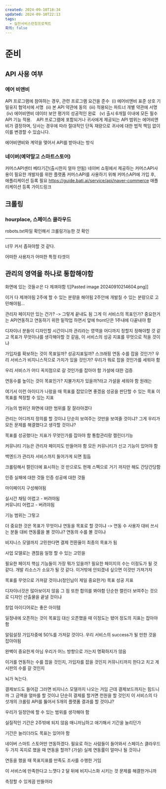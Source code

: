 ```yaml
---
created: 2024-09-10T18:34
updated: 2024-09-10T22:13
tags:
  - 실전서비스런칭프로젝트
회의: false
---
```


# 준비
## API 사용 여부
### 에어 비앤비
API 프로그램에 참여하는 경우, 관련 프로그램 요건을 준수
 (i) 에어비앤비 표준 상호 기밀유지 협약서에 서명 
 (ii) 본 API 약관에 동의 
 (iii) 적용되는 파트너 개별 약관에 서명 
 (iv) 에어비앤비 데이터 보안 평가의 성공적인 완료
  (v) 출시 6개월 이내에 모든 필수 API 기능 적용.
  
 API 프로그램에 포함되거나 귀사에게 제공되는 API 범위는 에어비앤비가 결정하며, 당사는 경우에 따라 절대적인 단독 재량으로 귀사에 대한 법적 책임 없이 이를 변경할 수 있습니다.

에어비앤비와 계약을 맺어서 API를 받아내는 방식


### 네이버(예약말고 스마트스토어)
커머스API센터 베타기간(출시한지 얼마 안됨)
네이버 쇼핑에서 제공하는 커머스API사용이 필요한 개발자를 위한 플랫폼
커머스API를 사용하기 위해 커머스API에 가입 후, 애플리케이션 등록 필요
https://guide.bati.ai/service/api/naver-commerce
애플리케이션 등록 가이드링크

## 크롤링
### hourplace, 스페이스 클라우드
robots.txt파일 확인해서 크롤링가능한 것 확인

---

너무 커서 좁혀야할 것 같다.

어떠한 사용자가 어떠한 특정 타겟이


## 관리의 영역을 하나로 통합해야함
화면에 있는 것들ㄹ은 다 제껴야함 
![[Pasted image 20240910214604.png]]

이거 다 제껴야됨
2주에 할 수 있는 분량을 해야됨
2주안에 개발칠 수 있는 분량으로 고민해야됨...

관리자 페이지만 있는 건가? -> 그렇게 끝내도 됨 그게 이 서비스의 목표인가?
중요한거는 API연동하고 연동하기 위한 밑작업 하면서 앞에 front단은 1주내에 다끝내야 함

디자이너 분들이 디자인할 시간이니까
관리라는 영역을 어디까지 정할지 정해야할 것 같고
목표가 무엇이냐를 생각해야할 것 같음, 이 서비스의 성공 지표를 무엇으로 적을 것이냐

가입자를 확보하는 것이 목표일까? 성공지표일까?
스크래핑 연동 수를 잡을 것인가?  우리 서비스가 비지니스적으로 가치가 있을 것인가?
우리가 뭐로 잡을 것인가를 세워야 함

우리 서비스가 어디 꼭지점으로 갈 것인가를 잡아야 함
가설에 대한 검증

연동수를 높이는 것이 목표인가? 지불가치가 있을까?라고 가설을 세워야 함 원래는

여기서 이런 아이디가 나왔을 때 목표를 잡았으면 좋겠음 성공을 판단할 수 있는 목표
이 목표를 책정할 수 있는 지표

기능의 범위던 화면에 대한 범위를 잘 잘라야겠다

관리는 어디까지 정의를 할 것이냐 단순히 보여주는 것만을 보여줄 것이냐? 그게 우리가 모든 문제를 해결했다고 생각할 것이냐?

목표를 성공했다는 지표가 무엇인가를 잡아야 함
통합관리랑 캘린더기능

커뮤니티 기능은 관리자 페이지도 만들어야 함 
모든 커뮤니티가 신고 기능이 있어야 함

백엔드가 관리자 서비스까지 들어가게 되면 힘듬


크롤링해서 캘린더에 표시하는 것 만으로도 현재 스펙으로 거기 까지만 해도 간당간당함

인증 실패에 대한 것들 
인증 성공에 대한 것들

마이페이지 구성해야됨

실시간 채팅 어렵고 - 버려야됨  
커뮤니티 어렵고 - 버려야됨

기능 범위는 그렇고

더 중요한 것은 목표가 무엇이냐 연동을 목표로 할 것이냐 -> 연동 수
사용자 대비 쓰시는 분들 대비 연동률을 볼 것이냐?
연동의 수를 볼 것이냐

비지니스 모델까지 고민한다면 결제 전환율이 최종의 목표가 됨

사업 모델로는 괜찮음 일정 할 수 있는 고민을

필요한 페이지 핵심 기능들이 가장 뭐가 있을까? 필요한 페이지의 수는 이정도가 될 것 같다. 개발 리소스가 소요가 될 것 같다. 이거밖에 안되겠네 싶으면 이것만 가져가자

목표를 무엇으로 가져갈 것이냐(정인님이 제일 중요한거) 목표 성공 지표

디자이너것은 많아보이지 않음 그 점 또한 합의를 봐야함 단순한 캘린더 보여주는 것으로 디자인 산출물을 끝낼 것이냐

창업 아이디어로는 좋은 아이템

일정내에 오픈하는 것이 목표임 대신 오픈했을 때 이정도는 됐어 정도의 지표는 잡아야 함

알림설정 가입자중에 50%를 가져갈 것이다. 
우리 서비스의 success가 될 만한 것을 잡아야됨

완벽이 중요한게 아님 우리가 어느 방향으로 가는지 명확하지가 않음

이거를 연동하는 수를 잡을 것인지, 가입자를 잡을 것인지 커뮤니티까지 한다고 치고 게시판의 수를 갈 것인지

뇌가 녹는다. 

결제보드도 들어감 그러면 비지니스 모델까지 나오는 거임 근데 결제보드까지는 힘드니까
그 금액을 얼마를 할 것이냐 단순히 결제를 할거면 천원을 할 것인지
이 서비스의 다섯개의 크롤링 API를 뚫어서 5개의 플랫폼 결과를 할 것이냐?

우리가 일정안에 할 수 있는 범위를 생각해야 함

실질적인 기간은 2주밖에 되지 않음 매니저님하고 애기해서 기간을 늘리던가

기간은 늘리더라도 목표는 있어야 함

네이버 스마트 스토어만 연동하겠다. 필요로 하는 사람들이 들어와서 스페이스 클라우드 두 가지 꼭지로 했을 때 연동을 할까? (가설) 실제 연동률이 얼마나 될 것이냐

연동을 했을 때 목표지표를 만족도 조사를 수행한 거임

이 서비스에 만족한다고 느꼇다 2 달 뒤에 비지니스화 시키는 것
문제를 해결한거니까

측정할 수 있게끔 만들어라
















